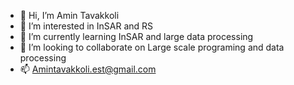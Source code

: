 - 👋 Hi, I’m Amin Tavakkoli
- 👀 I’m interested in InSAR and RS
- 🌱 I’m currently learning InSAR and large data processing
- 💞️ I’m looking to collaborate on Large scale programing and data processing 
- 📫 Amintavakkoli.est@gmail.com

<!---
AminTavak/AminTavak is a ✨ special ✨ repository because its `README.md` (this file) appears on your GitHub profile.
You can click the Preview link to take a look at your changes.
--->
